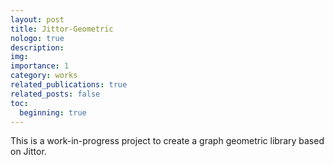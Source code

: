 ```yaml
---
layout: post
title: Jittor-Geometric
nologo: true
description: 
img: 
importance: 1
category: works
related_publications: true
related_posts: false
toc:
  beginning: true
---
```


This is a work-in-progress project to create a graph geometric library based on Jittor.